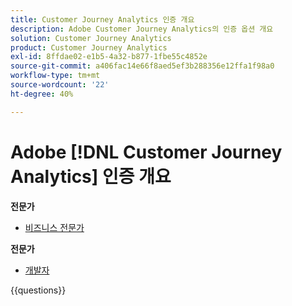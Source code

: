 ```yaml
---
title: Customer Journey Analytics 인증 개요
description: Adobe Customer Journey Analytics의 인증 옵션 개요
solution: Customer Journey Analytics
product: Customer Journey Analytics
exl-id: 8ffdae02-e1b5-4a32-b877-1fbe55c4852e
source-git-commit: a406fac14e66f8aed5ef3b288356e12ffa1f98a0
workflow-type: tm+mt
source-wordcount: '22'
ht-degree: 40%

---
```


# Adobe [!DNL Customer Journey Analytics] 인증 개요

**전문가**

* [비즈니스 전문가](/help/certifications/acja/acja-p-business.md)

**전문가**

* [개발자](/help/certifications/acja/acja-e-developer.md) <!--AD0-E604-->

{{questions}}

